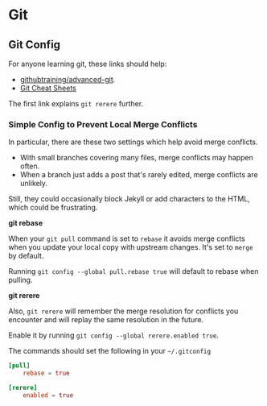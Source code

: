 
# Git

## Git Config

For anyone learning git, these links should help:

+ [githubtraining/advanced-git](https://github.com/githubtraining/advanced-git/tree/master).
+ [Git Cheat Sheets](https://github.com/githubtraining/advanced-git/tree/master)

The first link explains `git rerere` further.

### Simple Config to Prevent Local Merge Conflicts

In particular, there are these two settings which help avoid merge conflicts. 

+ With small branches covering many files, merge conflicts may happen often. 
+ When a branch just adds a post that's rarely edited, merge conflicts are unlikely.

Still, they could occasionally block Jekyll or add characters to the HTML, which could be frustrating.

**git rebase**

When your `git pull` command is set to `rebase` it avoids merge conflicts when you update your local copy with upstream changes. It's set to `merge` by default.

Running `git config --global pull.rebase true` will default to rebase when pulling.

**git rerere**

Also, `git rerere` will remember the merge resolution for conflicts you encounter and will replay the same resolution in the future. 

Enable it by running `git config --global rerere.enabled true`.

The commands should set the following in your `~/.gitconfig`

```toml
[pull]
	rebase = true

[rerere]
	enabled = true
```
